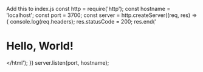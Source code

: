 Add this to index.js
const http = require('http');
const hostname = 'localhost';
const port = 3700;
const server = http.createServer((req, res) => {
 console.log(req.headers);
 res.statusCode = 200;
 res.end('<html><body><h1>Hello, World!</h1></body></html');
})
server.listen(port, hostname);

